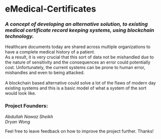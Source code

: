# eMedical-Certificates
<h3><em>A concept of developing an alternative solution, to existing medical certificate record keeping systems, using blockchain technology.</em></h3>
<p>Healthcare documents today are shared across multiple organizations to have a complete medical history of a patient.
<br>As a result, it is very crucial that this sort of data not be mishandled due to the nature of sensitivity and the consequences an error could potentially cost. Unfortunately, the current systems can be prone to human error, mishandles and even to being attacked.
<br>
<br> A blockchain based alternative could solve a lot of the flaws of modern day existing systems and this is a basic model of what a system of the sort would look like.
</p>

<h3>Project Founders:</h3>
<em><p>Abdullah Nawaz Sheikh
<br>Dryan Wong
</em>
</p>

<p>Feel free to leave feedback on how to improve the project further. Thanks!</p>
